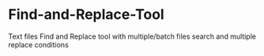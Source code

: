 # Find-and-Replace-Tool
Text files Find and Replace tool with multiple/batch files search and multiple replace conditions
